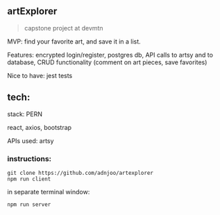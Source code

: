 ## artExplorer

> capstone project at devmtn

MVP: find your favorite art, and save it in a list.

Features: encrypted login/register, postgres db, API calls to artsy and to database, CRUD functionality (comment on art pieces, save favorites)

Nice to have: jest tests

## tech:

stack: PERN

react, axios, bootstrap

APIs used: artsy

### instructions:

```
git clone https://github.com/adnjoo/artexplorer
npm run client
```

in separate terminal window:

```
npm run server
```
